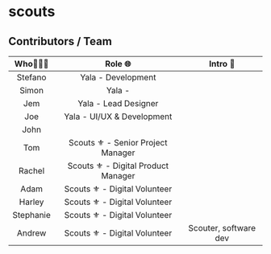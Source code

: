 # scouts



## Contributors / Team

| Who🧍‍♀️🧍       | Role 🌐     | Intro 💬 |
| :-------------: | :----------: | :-----------: |
| Stefano   | Yala - Development | |
| Simon| Yala - | |
| Jem | Yala - Lead Designer | |
| Joe | Yala - UI/UX & Development | |
| John | | |
| Tom | Scouts ⚜️ - Senior Project Manager | |
| Rachel | Scouts ⚜️ - Digital Product Manager | |
| Adam | Scouts ⚜️ - Digital Volunteer | |
| Harley | Scouts ⚜️ - Digital Volunteer | | 
| Stephanie | Scouts ⚜️ - Digital Volunteer | |
| Andrew | Scouts ⚜️ - Digital Volunteer | Scouter, software dev   |
